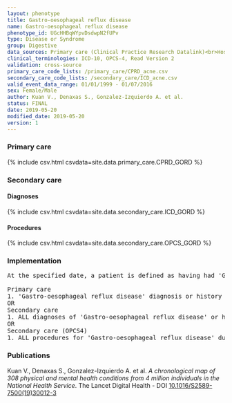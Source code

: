 ```yaml
---
layout: phenotype
title: Gastro-oesophageal reflux disease
name: Gastro-oesophageal reflux disease
phenotype_id: UGcHHBqWYpvDsdwpN2fUPv 
type: Disease or Syndrome
group: Digestive
data_sources: Primary care (Clinical Practice Research Datalink)<br>Hospitalizations (Hospital Episode Statistics) 
clinical_terminologies: ICD-10, OPCS-4, Read Version 2 
validation: cross-source
primary_care_code_lists: /primary_care/CPRD_acne.csv
secondary_care_code_lists: /secondary_care/ICD_acne.csv
valid_event_data_range: 01/01/1999 - 01/07/2016
sex: Female/Male
author: Kuan V., Denaxas S., Gonzalez-Izquierdo A. et al.
status: FINAL
date: 2019-05-20
modified_date: 2019-05-20
version: 1
---
```

### Primary care 
{% include csv.html csvdata=site.data.primary_care.CPRD_GORD %}
### Secondary care 
#### Diagnoses 
{% include csv.html csvdata=site.data.secondary_care.ICD_GORD %}
#### Procedures 
{% include csv.html csvdata=site.data.secondary_care.OPCS_GORD %}
### Implementation 
<pre>At the specified date, a patient is defined as having had 'Gastro-oesophageal reflux disease' IF they meet the criteria for any of the following on or before the specified date. The earliest date on which the individual meets any of the following criteria on or before the specified date is defined as the first event date:

Primary care
1. 'Gastro-oesophageal reflux disease' diagnosis or history of diagnosis or procedure during a consultation 
OR
Secondary care
1. ALL diagnoses of 'Gastro-oesophageal reflux disease' or history of diagnosis during a hospitalization
OR
Secondary care (OPCS4)
1. ALL procedures for 'Gastro-oesophageal reflux disease' during a hospitalization</pre> 
 
### Publications 
Kuan V., Denaxas S., Gonzalez-Izquierdo A. et al. _A chronological map of 308 physical and mental health conditions from 4 million individuals in the National Health Service_. The Lancet Digital Health - DOI <a href='https://www.thelancet.com/journals/landig/article/PIIS2589-7500(19)30012-3/fulltext'>10.1016/S2589-7500(19)30012-3</a>